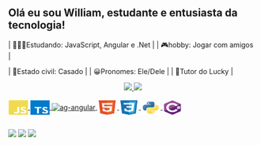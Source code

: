 ## Olá eu sou William, estudante e entusiasta da tecnologia!

| 👨🏾‍🎓Estudando: JavaScript, Angular e .Net	|
| 🎮hobby: Jogar com amigos	|

| 💑Estado civil: Casado	|
| 😀Pronomes: Ele/Dele		|
| 🐾Tutor do Lucky				|

<div align="center">
  <a href="https://github.com/Williamalmeida27">
  <img height="140em" src="https://github-readme-stats.vercel.app/api?username=Williamalmeida27&show_icons=true&theme=codeSTACKr&include_all_commits=true&count_private=true"/>
	<img height="140em" src="https://github-readme-stats.vercel.app/api/top-langs/?username=Williamalmeida27&layout=compact&langs_count=7&theme=codeSTACKr"/>
</div>
<div style="display: inline_block"><br>
  <img align="center" alt="JS-Js" height="30" width="40" src="https://raw.githubusercontent.com/devicons/devicon/master/icons/javascript/javascript-plain.svg">
  <img align="center" alt="TS-Ts" height="30" width="40" src="https://raw.githubusercontent.com/devicons/devicon/master/icons/typescript/typescript-plain.svg">
  <img align="center" alt="ag-angular" heugt="30" width="40" src="https://cdn.jsdelivr.net/gh/devicons/devicon/icons/adonisjs/adonisjs-original.svg" />          
  <img align="center" alt="HTML-HTML" height="30" width="40" src="https://raw.githubusercontent.com/devicons/devicon/master/icons/html5/html5-original.svg">
  <img align="center" alt="CSS-CSS" height="30" width="40" src="https://raw.githubusercontent.com/devicons/devicon/master/icons/css3/css3-original.svg">
  <img align="center" alt="PY-Python" height="30" width="40" src="https://raw.githubusercontent.com/devicons/devicon/master/icons/python/python-original.svg">
  <img align="center" alt="C-Csharp" height="30" width="40" src="https://raw.githubusercontent.com/devicons/devicon/master/icons/csharp/csharp-original.svg">
  
</div>
  
  ##
 
<div> 
  
  <a href = "mailto:jordan.wa18@gmail.com"><img src="https://img.shields.io/badge/-Gmail-%23333?style=for-the-badge&logo=gmail&logoColor=white" target="_blank"></a>
  <a href="https://www.linkedin.com/in/william-almeida-santos-187a56113" target="_blank"><img src="https://img.shields.io/badge/-LinkedIn-%230077B5?style=for-the-badge&logo=linkedin&logoColor=white" target="_blank"></a> 
  <a href="https://discord.gg/bPDKGDeG" target="_blank"><img src="https://img.shields.io/badge/Discord-7289DA?style=for-the-badge&logo=discord&logoColor=white" target="_blank"></a>
  
 
</div>
